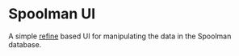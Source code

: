 # Spoolman UI

A simple [refine](https://github.com/refinedev/refine) based UI for manipulating the data in the Spoolman database.
